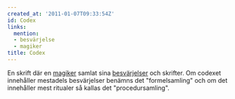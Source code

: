 ```yaml
---
created_at: '2011-01-07T09:33:54Z'
id: Codex
links:
  mention:
  - besvärjelse
  - magiker
title: Codex
---
```


En skrift där en [magiker] samlat sina [besvärjelser] och skrifter. Om codexet innehåller mestadels
besvärjelser benämns det "formelsamling" och om det innehåller mest ritualer så kallas det
"procedursamling".

  [magiker]: magiker
  [besvärjelser]: besvärjelse